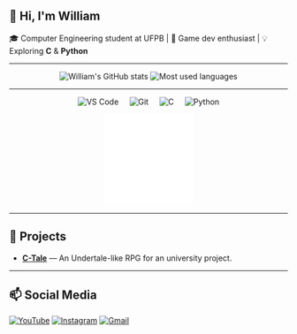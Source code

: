 ## 🤠 Hi, I'm William

🎓 Computer Engineering student at UFPB | 👾 Game dev enthusiast | 💡 Exploring **C** & **Python**

---

<div align="center">
  <img height="160" src="https://github-readme-stats.vercel.app/api?username=williamdants62&include_all_commits=true&show_icons=true&theme=dark" alt="William's GitHub stats" />
  <img height="160" src="https://github-readme-stats.vercel.app/api/top-langs/?username=williamdants62&layout=compact&theme=dark" alt="Most used languages" />
</div>

---

<p align="center">
  <img alt="VS Code" height="40" src="https://cdn.jsdelivr.net/gh/devicons/devicon@latest/icons/vscode/vscode-original.svg" />
  &nbsp;&nbsp;&nbsp;
  <img alt="Git" height="40" src="https://cdn.jsdelivr.net/gh/devicons/devicon@latest/icons/git/git-original.svg"/>
  &nbsp;&nbsp;&nbsp;
  <img alt="C" height="40" src="https://cdn.jsdelivr.net/gh/devicons/devicon@latest/icons/c/c-original.svg"/>
  &nbsp;&nbsp;&nbsp;
  <img alt="Python" height="40" src="https://cdn.jsdelivr.net/gh/devicons/devicon@latest/icons/python/python-original.svg"/>
</p>

<p align="center">
  <img src="assets/bila-head-png.gif" />
</p>

---

## 🚀 Projects
- **[C-Tale](https://github.com/danilocb21/projeto-rpg)** — An Undertale-like RPG for an university project.

---

## 📫 Social Media
[![YouTube](https://img.shields.io/badge/YouTube-FF0000?style=for-the-badge&logo=youtube&logoColor=white)](https://www.youtube.com/@ElBila69)
[![Instagram](https://img.shields.io/badge/-Instagram-%23E4405F?style=for-the-badge&logo=instagram&logoColor=white)](https://instagram.com/williamdants06)
[![Gmail](https://img.shields.io/badge/-Gmail-%23333?style=for-the-badge&logo=gmail&logoColor=white)](mailto:william.dantas@academico.ufpb.br)
